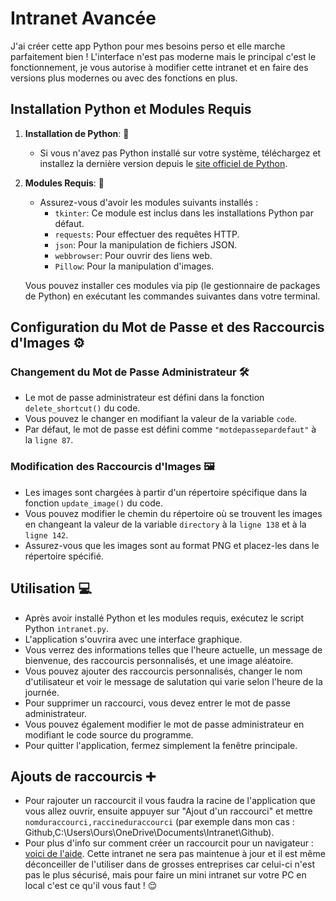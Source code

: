 # Intranet Avancée

J'ai créer cette app Python pour mes besoins perso et elle marche parfaitement bien ! L'interface n'est pas moderne mais le principal c'est le fonctionnement, je vous autorise à modifier cette intranet et en faire des versions plus modernes ou avec des fonctions en plus.

## Installation Python et Modules Requis

1. **Installation de Python**: 🐍
   - Si vous n'avez pas Python installé sur votre système, téléchargez et installez la dernière version depuis le [site officiel de Python](https://www.python.org/downloads/).

2. **Modules Requis**: 🧩
   - Assurez-vous d'avoir les modules suivants installés :
     - `tkinter`: Ce module est inclus dans les installations Python par défaut.
     - `requests`: Pour effectuer des requêtes HTTP.
     - `json`: Pour la manipulation de fichiers JSON.
     - `webbrowser`: Pour ouvrir des liens web.
     - `Pillow`: Pour la manipulation d'images.

   Vous pouvez installer ces modules via pip (le gestionnaire de packages de Python) en exécutant les commandes suivantes dans votre terminal.


## Configuration du Mot de Passe et des Raccourcis d'Images ⚙️

### Changement du Mot de Passe Administrateur 🛠️
- Le mot de passe administrateur est défini dans la fonction `delete_shortcut()` du code.
- Vous pouvez le changer en modifiant la valeur de la variable `code`.
- Par défaut, le mot de passe est défini comme `"motdepassepardefaut"` à la `ligne 87`.

### Modification des Raccourcis d'Images 🖼️
- Les images sont chargées à partir d'un répertoire spécifique dans la fonction `update_image()` du code.
- Vous pouvez modifier le chemin du répertoire où se trouvent les images en changeant la valeur de la variable `directory` à la `ligne 138` et à la `ligne 142`.
- Assurez-vous que les images sont au format PNG et placez-les dans le répertoire spécifié.

## Utilisation 💻
- Après avoir installé Python et les modules requis, exécutez le script Python `intranet.py`.
- L'application s'ouvrira avec une interface graphique.
- Vous verrez des informations telles que l'heure actuelle, un message de bienvenue, des raccourcis personnalisés, et une image aléatoire.
- Vous pouvez ajouter des raccourcis personnalisés, changer le nom d'utilisateur et voir le message de salutation qui varie selon l'heure de la journée.
- Pour supprimer un raccourci, vous devez entrer le mot de passe administrateur.
- Vous pouvez également modifier le mot de passe administrateur en modifiant le code source du programme.
- Pour quitter l'application, fermez simplement la fenêtre principale.

 ## Ajouts de raccourcis ➕

- Pour rajouter un raccourcit il vous faudra la racine de l'application que vous allez ouvrir, ensuite appuyer sur "Ajout d'un raccourci" et mettre `nomduraccourci,raccineduraccourci` (par exemple dans mon cas : Github,C:\Users\Ours\OneDrive\Documents\Intranet\Github).
- Pour plus d'info sur comment créer un raccourcit pour un navigateur : [voici de l'aide](https://support.google.com/chrome_webstore/answer/3060053?hl=fr).
Cette intranet ne sera pas maintenue à jour et il est même déconceiller de l'utiliser dans de grosses entreprises car celui-ci n'est pas le plus sécurisé, mais pour faire un mini intranet sur votre PC en local c'est ce qu'il vous faut ! 😌
